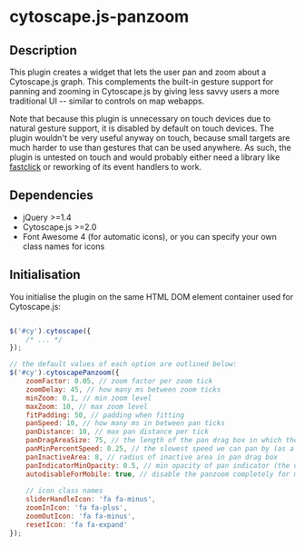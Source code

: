 cytoscape.js-panzoom
====================

## Description

This plugin creates a widget that lets the user pan and zoom about a Cytoscape.js graph.  This complements the built-in gesture support for panning and zooming in Cytoscape.js by giving less savvy users a more traditional UI -- similar to controls on map webapps.

Note that because this plugin is unnecessary on touch devices due to natural gesture support, it is disabled by default on touch devices.  The plugin wouldn't be very useful anyway on touch, because small targets are much harder to use than gestures that can be used anywhere.  As such, the plugin is untested on touch and would probably either need a library like [fastclick](https://github.com/ftlabs/fastclick) or reworking of its event handlers to work.


## Dependencies

 * jQuery >=1.4
 * Cytoscape.js >=2.0
 * Font Awesome 4 (for automatic icons), or you can specify your own class names for icons


## Initialisation

You initialise the plugin on the same HTML DOM element container used for Cytoscape.js:

```js

$('#cy').cytoscape({
	/* ... */
});

// the default values of each option are outlined below:
$('#cy').cytoscapePanzoom({
	zoomFactor: 0.05, // zoom factor per zoom tick
	zoomDelay: 45, // how many ms between zoom ticks
	minZoom: 0.1, // min zoom level
	maxZoom: 10, // max zoom level
	fitPadding: 50, // padding when fitting
	panSpeed: 10, // how many ms in between pan ticks
	panDistance: 10, // max pan distance per tick
	panDragAreaSize: 75, // the length of the pan drag box in which the vector for panning is calculated (bigger = finer control of pan speed and direction)
	panMinPercentSpeed: 0.25, // the slowest speed we can pan by (as a percent of panSpeed)
	panInactiveArea: 8, // radius of inactive area in pan drag box
	panIndicatorMinOpacity: 0.5, // min opacity of pan indicator (the draggable nib); scales from this to 1.0
	autodisableForMobile: true, // disable the panzoom completely for mobile (since we don't really need it with gestures like pinch to zoom)
	
	// icon class names
	sliderHandleIcon: 'fa fa-minus',
	zoomInIcon: 'fa fa-plus',
	zoomOutIcon: 'fa fa-minus',
	resetIcon: 'fa fa-expand'
});

```